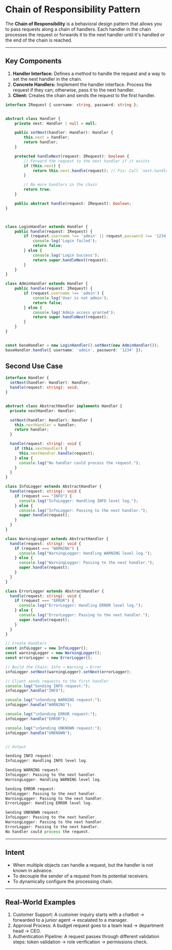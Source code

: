 # Chain of Responsibility Pattern

The **Chain of Responsibility** is a behavioral design pattern that allows you to pass requests along a chain of handlers. Each handler in the chain processes the request or forwards it to the next handler until it's handled or the end of the chain is reached.

---

## Key Components

1. **Handler Interface:**
    Defines a method to handle the request and a way to set the next handler in the chain.
2. **Concrete Handlers:**
    Implement the handler interface. Process the request if they can; otherwise, pass it to the next handler.
3. **Client:**
    Creates the chain and sends the request to the first handler.

```ts
interface IRequest { username: string, password: string };


abstract class Handler {
    private next: Handler | null = null;

    public setNext(handler: Handler): Handler {
        this.next = handler;
        return handler;
    }

    protected handleNext(request: IRequest): boolean {
        // Forward the request to the next handler if it exists
        if (this.next) {
            return this.next.handle(request); // Fix: Call `next.handle` instead of `this.handle`
        }

        // No more handlers in the chain
        return true;
    }

    public abstract handle(request: IRequest): boolean;
}



class LoginHandler extends Handler {
    public handle(request: IRequest) {
        if (request.username !== 'admin' || request.password !== '1234') {
            console.log('Login failed');
            return false;
        } else {
            console.log('Login Success');
            return super.handleNext(request);
        }
    }
}

class AdminHandler extends Handler {
    public handle(request: IRequest) {
        if (request.username !== 'admin') {
            console.log('User is not admin');
            return false;
        } else {
            console.log('Admin access granted');
            return super.handleNext(request);
        }
    }
}


const baseHandler = new LoginHandler().setNext(new AdminHandler());
baseHandler.handle({ username: 'admin', password: '1234' });

```

## Second Use Case

```ts
interface Handler {
  setNext(handler: Handler): Handler;
  handle(request: string): void;
}


abstract class AbstractHandler implements Handler {
  private nextHandler: Handler;

  setNext(handler: Handler): Handler {
    this.nextHandler = handler;
    return handler;
  }

  handle(request: string): void {
    if (this.nextHandler) {
      this.nextHandler.handle(request);
    } else {
      console.log("No handler could process the request.");
    }
  }
}

class InfoLogger extends AbstractHandler {
  handle(request: string): void {
    if (request === "INFO") {
      console.log("InfoLogger: Handling INFO level log.");
    } else {
      console.log("InfoLogger: Passing to the next handler.");
      super.handle(request);
    }
  }
}

class WarningLogger extends AbstractHandler {
  handle(request: string): void {
    if (request === "WARNING") {
      console.log("WarningLogger: Handling WARNING level log.");
    } else {
      console.log("WarningLogger: Passing to the next handler.");
      super.handle(request);
    }
  }
}

class ErrorLogger extends AbstractHandler {
  handle(request: string): void {
    if (request === "ERROR") {
      console.log("ErrorLogger: Handling ERROR level log.");
    } else {
      console.log("ErrorLogger: Passing to the next handler.");
      super.handle(request);
    }
  }
}

// Create Handlers
const infoLogger = new InfoLogger();
const warningLogger = new WarningLogger();
const errorLogger = new ErrorLogger();

// Build the Chain: Info → Warning → Error
infoLogger.setNext(warningLogger).setNext(errorLogger);

// Client sends requests to the first handler
console.log("Sending INFO request:");
infoLogger.handle("INFO");

console.log("\nSending WARNING request:");
infoLogger.handle("WARNING");

console.log("\nSending ERROR request:");
infoLogger.handle("ERROR");

console.log("\nSending UNKNOWN request:");
infoLogger.handle("UNKNOWN");


// Output 

Sending INFO request:
InfoLogger: Handling INFO level log.

Sending WARNING request:
InfoLogger: Passing to the next handler.
WarningLogger: Handling WARNING level log.

Sending ERROR request:
InfoLogger: Passing to the next handler.
WarningLogger: Passing to the next handler.
ErrorLogger: Handling ERROR level log.

Sending UNKNOWN request:
InfoLogger: Passing to the next handler.
WarningLogger: Passing to the next handler.
ErrorLogger: Passing to the next handler.
No handler could process the request.


```

---

## Intent

- When multiple objects can handle a request, but the handler is not known in advance.
- To decouple the sender of a request from its potential receivers.
- To dynamically configure the processing chain.

---

## Real-World Examples

1. Customer Support:
    A customer inquiry starts with a chatbot → forwarded to a junior agent → escalated to a manager.
2. Approval Process:
    A budget request goes to a team lead → department head → CEO.
3. Authentication Pipeline:
    A request passes through different validation steps: token validation → role verification → permissions check.